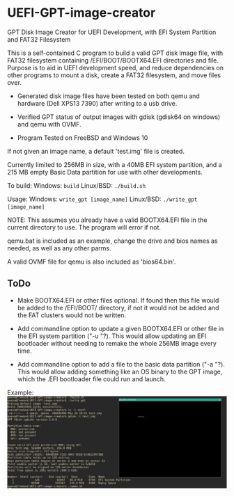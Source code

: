 # UEFI-GPT-image-creator
GPT Disk Image Creator for UEFI Development, with EFI System Partition and FAT32 Filesystem

This is a self-contained C program to build a valid GPT disk image file, with FAT32 filesystem containing /EFI/BOOT/BOOTX64.EFI directories and file.
Purpose is to aid in UEFI development speed, and reduce dependencies on other programs to mount a disk, create a FAT32 filesystem, and move files over.

- Generated disk image files have been tested on both qemu and hardware (Dell XPS13 7390) after writing to a usb drive.

- Verified GPT status of output images with gdisk (gdisk64 on windows) and qemu with OVMF.

- Program Tested on FreeBSD and Windows 10

If not given an image name, a default 'test.img' file is created.

Currently limited to 256MB in size, with a 40MB EFI system partition, and a 215 MB empty Basic Data partition for use with other developments.

To build:
Windows: `build`
Linux/BSD: `./build.sh`

Usage:
Windows: `write_gpt [image_name]`
Linux/BSD: `./write_gpt [image_name]`

NOTE: This assumes you already have a valid BOOTX64.EFI file in the current directory to use. The program will error if not.

qemu.bat is included as an example, change the drive and bios names as needed, as well as any other parms.

A valid OVMF file for qemu is also included as 'bios64.bin'.

## ToDo
- Make BOOTX64.EFI or other files optional. If found then this file would be added to the /EFI/BOOT/ directory, if not it would not be added and the FAT clusters would not be written.

- Add commandline option to update a given BOOTX64.EFI or other file in the EFI system partition ("-u <file>"?). This would allow updating an EFI bootloader without needing to remake the whole 256MB image every time.

- Add commandline option to add a file to the basic data partition ("-a <file>"?). This would allow adding something like an OS binary to the GPT image, which the .EFI bootloader file could run and launch.

Example:
![Example screenshot](./example.png "Showing an example of running a generated image in qemu.")
